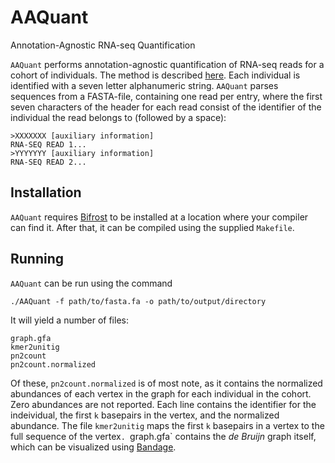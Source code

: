 # AAQuant
Annotation-Agnostic RNA-seq Quantification

`AAQuant` performs annotation-agnostic quantification of RNA-seq reads for a cohort of individuals. The method is described [here](https://www.biorxiv.org/content/10.1101/2022.12.02.518787v1). Each individual is identified with a seven letter alphanumeric string. `AAQuant` parses sequences from a FASTA-file, containing one read per entry, where the first seven characters of the header for each read consist of the identifier of the individual the read belongs to (followed by a space): 

```
>XXXXXXX [auxiliary information]
RNA-SEQ READ 1...
>YYYYYYY [auxiliary information]
RNA-SEQ READ 2...
```

## Installation

`AAQuant` requires [Bifrost](https://github.com/pmelsted/bifrost.git) to be installed at a location where your compiler can find it. After that, it can be compiled using the supplied `Makefile`.


## Running
`AAQuant` can be run using the command

```
./AAQuant -f path/to/fasta.fa -o path/to/output/directory
```

It will yield a number of files:

```
graph.gfa
kmer2unitig
pn2count
pn2count.normalized
```

Of these, `pn2count.normalized` is of most note, as it contains the normalized abundances of each vertex in the graph for each individual in the cohort. Zero abundances are not reported. Each line contains the identifier for the indeividual, the first `k` basepairs in the vertex, and the normalized abundance. The file `kmer2unitig` maps the first `k` basepairs in a vertex to the full sequence of the vertex`. `graph.gfa` contains the _de Bruijn_ graph itself, which can be visualized using [Bandage](https://rrwick.github.io/Bandage/).
